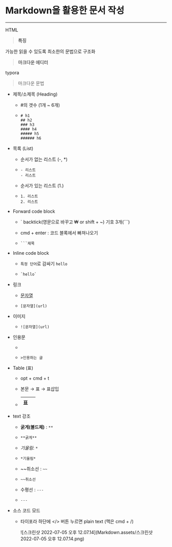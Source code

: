 # Markdown을 활용한 문서 작성

------

HTML



> **특징**

가능한 읽을 수 있도록 최소한의 문법으로 구조화



> **마크다운 에디터**

typora



> 마크다운 문법

- 제목/소제목 (Heading)

  - \#의 갯수 (1개 ~ 6개)

  - ```Heading
    # h1
    ## h2
    ### h3
    #### h4
    ##### h5
    ###### h6
    ```

- 목록 (List)

  - 순서가 없는 리스트 (-, *)

  - ```List
    - 리스트
    - 리스트
    ```

  - 순서가 있는 리스트 (1.)

  - ```List
    1. 리스트
    2. 리스트
    ```

    

- Forward code block

  - ` backtick(영문으로 바꾸고 ₩ or shift + ~) 기호 3개(```)

  - cmd + enter : 코드 블록에서 빠져나오기

  - ```Forward code block
    ```제목
    ```

    

- Inline code block

  - `특정 단어`로 감싸기 `hello`

  - ```Inline code block
    `hello`
    ```

    

- 링크

  - [문자열](url)

  - ```Link
    [문자열](url)
    ```

    

- 이미지

  - ```Image
    ![문자열](url)
    ```

    

- 인용문

  - > 

  - ```인용문
    >인용하는 글
    ```

    

- Table (표)

  - opt + cmd + t

  - 본문 → 표 → 표삽입

  - | 표   |      |
    | ---- | ---- |



- text 강조

  - **굵게(볼드체)** : `**`

  - ```
    **굵게**
    ```

    

  - *기울림*: `*`

  - ```
    *기울림*
    ```

    

  - ~~취소선 : `~~`

  - ```
    ~~취소선
    ```

    

  - 수평선 : `---` 

  - ```
    ---
    ```

    

- 소스 코드 모드

  - 타이포라 하단에 </> 버튼 누르면 plain text (맥은 cmd + /)
  
    ![스크린샷 2022-07-05 오후 12.07.14](Markdown.assets/스크린샷 2022-07-05 오후 12.07.14.png)